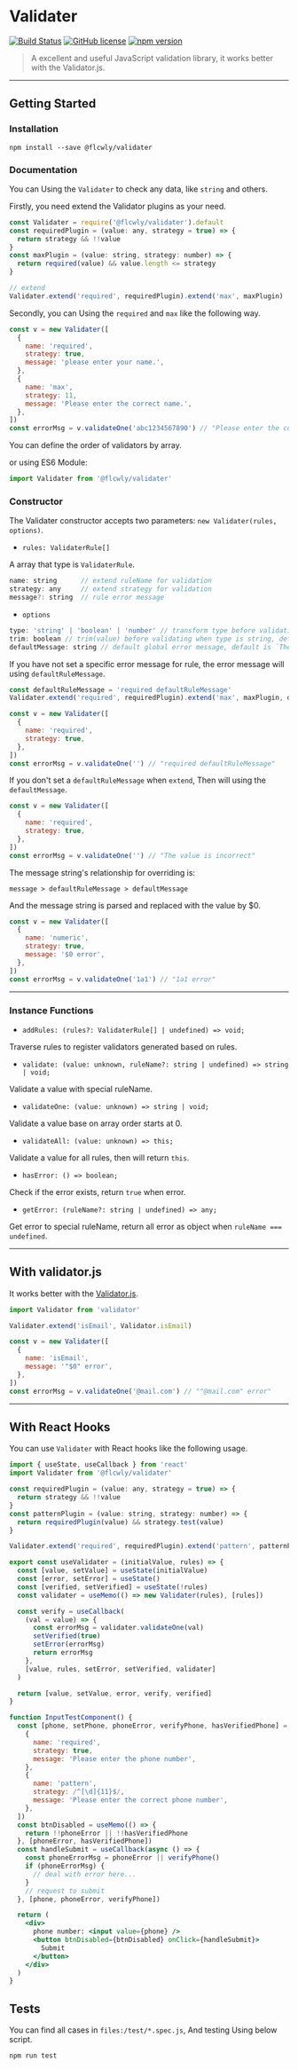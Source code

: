 # Validater

[![Build Status](https://travis-ci.org/Flcwl/validater.svg?branch=master)](https://travis-ci.org/github/Flcwl/validater)
[![GitHub license](https://img.shields.io/badge/license-MIT-blue.svg)](https://github.com/Flcwl/validater/blob/master/LICENSE)
[![npm version](https://img.shields.io/npm/v/@flcwly/validater.svg?style=flat)](https://www.npmjs.com/package/@flcwly/validater)

> A excellent and useful JavaScript validation library, it works better with the Validator.js.

---

## Getting Started

### Installation

```console
npm install --save @flcwly/validater
```

### Documentation

You can Using the `Validater` to check any data, like `string` and others.

Firstly, you need extend the Validator plugins as your need.

```js
const Validater = require('@flcwly/validater').default
const requiredPlugin = (value: any, strategy = true) => {
  return strategy && !!value
}
const maxPlugin = (value: string, strategy: number) => {
  return required(value) && value.length <= strategy
}

// extend
Validater.extend('required', requiredPlugin).extend('max', maxPlugin)
```

Secondly, you can Using the `required` and `max` like the following way.

```js
const v = new Validater([
  {
    name: 'required',
    strategy: true,
    message: 'please enter your name.',
  },
  {
    name: 'max',
    strategy: 11,
    message: 'Please enter the correct name.',
  },
])
const errorMsg = v.validateOne('abc1234567890') // "Please enter the correct name."
```

You can define the order of validators by array.

or using ES6 Module:

```js
import Validater from '@flcwly/validater'
```

### Constructor

The Validater constructor accepts two parameters: `new Validater(rules, options)`.

- `rules: ValidaterRule[]`

A array that type is `ValidaterRule`.

```js
name: string      // extend ruleName for validation
strategy: any     // extend strategy for validation
message?: string  // rule error message
```

- `options`

```js
type: 'string' | 'boolean' | 'number' // transform type before validating, default is `string`
trim: boolean // trim(value) before validating when type is string, default is `true`
defaultMessage: string // default global error message, default is `The value is incorrect`,
```

If you have not set a specific error message for rule, the error message will using `defaultRuleMessage`.

```js
const defaultRuleMessage = 'required defaultRuleMessage'
Validater.extend('required', requiredPlugin).extend('max', maxPlugin, defaultRuleMessage)

const v = new Validater([
  {
    name: 'required',
    strategy: true,
  },
])
const errorMsg = v.validateOne('') // "required defaultRuleMessage"
```

If you don't set a `defaultRuleMessage` when `extend`, Then will using the `defaultMessage`.

```js
const v = new Validater([
  {
    name: 'required',
    strategy: true,
  },
])
const errorMsg = v.validateOne('') // "The value is incorrect"
```

The message string's relationship for overriding is:

```console
message > defaultRuleMessage > defaultMessage
```

And the message string is parsed and replaced with the value by \$0.

```js
const v = new Validater([
  {
    name: 'numeric',
    strategy: true,
    message: '$0 error',
  },
])
const errorMsg = v.validateOne('1a1') // "1a1 error"
```

---

### Instance Functions

- `addRules: (rules?: ValidaterRule[] | undefined) => void;`

Traverse rules to register validators generated based on rules.

- `validate: (value: unknown, ruleName?: string | undefined) => string | void;`

Validate a value with special ruleName.

- `validateOne: (value: unknown) => string | void;`

Validate a value base on array order starts at 0.

- `validateAll: (value: unknown) => this;`

Validate a value for all rules, then will return `this`.

- `hasError: () => boolean;`

Check if the error exists, return `true` when error.

- `getError: (ruleName?: string | undefined) => any;`

Get error to special ruleName, return all error as object when `ruleName === undefined`.

---

## With validator.js

It works better with the [Validator.js](https://github.com/validatorjs/validator.js).

```js
import Validator from 'validator'

Validater.extend('isEmail', Validator.isEmail)

const v = new Validater([
  {
    name: 'isEmail',
    message: '"$0" error',
  },
])
const errorMsg = v.validateOne('@mail.com') // ""@mail.com" error"
```

---

## With React Hooks

You can use `Validater` with React hooks like the following usage.

```jsx
import { useState, useCallback } from 'react'
import Validater from '@flcwly/validater'

const requiredPlugin = (value: any, strategy = true) => {
  return strategy && !!value
}
const patternPlugin = (value: string, strategy: number) => {
  return requiredPlugin(value) && strategy.test(value)
}

Validater.extend('required', requiredPlugin).extend('pattern', patternPlugin)

export const useValidater = (initialValue, rules) => {
  const [value, setValue] = useState(initialValue)
  const [error, setError] = useState()
  const [verified, setVerified] = useState(!rules)
  const validater = useMemo(() => new Validater(rules), [rules])

  const verify = useCallback(
    (val = value) => {
      const errorMsg = validater.validateOne(val)
      setVerified(true)
      setError(errorMsg)
      return errorMsg
    },
    [value, rules, setError, setVerified, validater]
  )

  return [value, setValue, error, verify, verified]
}

function InputTestComponent() {
  const [phone, setPhone, phoneError, verifyPhone, hasVerifiedPhone] = useValidater('', [
    {
      name: 'required',
      strategy: true,
      message: 'Please enter the phone number',
    },
    {
      name: 'pattern',
      strategy: /^[\d]{11}$/,
      message: 'Please enter the correct phone number',
    },
  ])
  const btnDisabled = useMemo(() => {
    return !!phoneError || !!hasVerifiedPhone
  }, [phoneError, hasVerifiedPhone])
  const handleSubmit = useCallback(async () => {
    const phoneErrorMsg = phoneError || verifyPhone()
    if (phoneErrorMsg) {
      // deal with error here...
    }
    // request to submit
  }, [phone, phoneError, verifyPhone])

  return (
    <div>
      phone number: <input value={phone} />
      <button btnDisabled={btnDisabled} onClick={handleSubmit}>
        Submit
      </button>
    </div>
  )
}
```

## Tests

You can find all cases in `files:/test/*.spec.js`, And testing Using below script.

```console
npm run test
```
